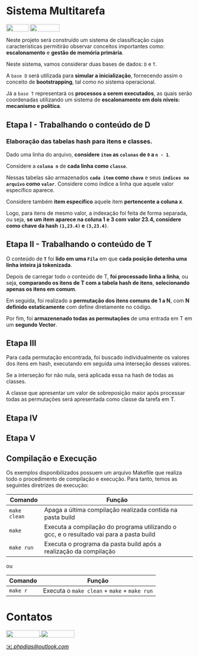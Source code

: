 # Sistema Multitarefa

<p>
<div style="display: inline-block;">
<img align="center" height="20px" width="60px" src="https://img.shields.io/badge/C%2B%2B-00599C?style=for-the-badge&logo=c%2B%2B&logoColor=white"/> 
<img align="center" height="20px" width="80px" src="https://img.shields.io/badge/Made%20for-VSCode-1f425f.svg"/> 
</p>

<p align="justify">

Neste projeto será construído um sistema de classificação cujas características permitirão observar conceitos importantes como: **escalonamento** e **gestão de memória primária**. 

Neste sistema, vamos considerar duas bases de dados: `D` e `T`. 

A `base D` será utilizada para **simular a inicialização**, fornecendo assim o conceito de **bootstrapping**, tal como no sistema operacional.

Já a `base T` representará os **processos a serem executados**, as quais serão coordenadas utilizando um sistema de **escalonamento em dois níveis: mecanismo e política**. 

</p>

## Etapa I - Trabalhando o conteúdo de D 
### Elaboração das tabelas hash para itens e classes.

<p align="justify">

Dado uma linha do arquivo, **considere `item` as `colunas` de `0` a `n - 1`**. 

Considere a **`coluna n`** de **cada linha como `classe`**. 

Nessas tabelas são armazenados **`cada item` como `chave`** e seus **`índices no arquivo` como `valor`**. Considere como índice a linha que aquele valor específico aparece. 

Considere também **item específico** aquele item **pertencente a coluna x**. 

Logo, para itens de mesmo valor, a indexação foi feita de forma separada, ou seja, **se um item aparece na coluna 1 e 3 com valor 23.4, considere como chave da hash `(1,23.4)` e `(3,23.4)`**. 

</p>

## Etapa II - Trabalhando o conteúdo de T

<p align="justify">  

O conteúdo de **`T`** foi **lido em uma `Fila`** em que **cada posição detenha uma linha inteira já tokenizada**. 

Depois de carregar todo o conteúdo de T, **foi processado linha a linha**, ou seja, **comparando os itens de T com a tabela hash de itens**, **selecionando apenas os itens em comum**.
  
Em seguida, foi realizado a **permutação dos itens comuns de 1 a N**, com **N definido estaticamente** com define diretamente no código. 

Por fim, foi **armazenenado todas as permutações** de uma entrada em T em um **segundo Vector**.

</p>

## Etapa III

<p align="justify">

Para cada permutação encontrada, foi buscado individualmente os valores dos itens em hash, executando em seguida uma interseção desses valores.

Se a interseção for não nula, será aplicada essa na hash de todas as classes. 
  
A classe que apresentar um valor de sobreposição maior após processar todas as permutações será apresentada como classe da tarefa em T.
  
</p>

## Etapa IV

<p align="justify">

</p>

## Etapa V

<p align="justify">

</p>

## Compilação e Execução

Os exemplos disponibilizados possuem um arquivo Makefile que realiza todo o procedimento de compilação e execução. Para tanto, temos as seguintes diretrizes de execução:


| Comando                |  Função                                                                                           |                     
| -----------------------| ------------------------------------------------------------------------------------------------- |
|  `make clean`          | Apaga a última compilação realizada contida na pasta build                                        |
|  `make`                | Executa a compilação do programa utilizando o gcc, e o resultado vai para a pasta build           |
|  `make run`            | Executa o programa da pasta build após a realização da compilação                                 |

ou

| Comando                |  Função                                                                                           |                     
| -----------------------| ------------------------------------------------------------------------------------------------- |
|  `make r`              | Executa o `make clean` + `make` + `make run`                                                      |


# Contatos

<div style="display: inline-block;">
<a href="https://t.me/phpdias">
<img align="center" height="20px" width="90px" src="https://img.shields.io/badge/Telegram-2CA5E0?style=for-the-badge&logo=telegram&logoColor=white"/> 
</a>

<a href="https://www.linkedin.com/in/phpd/">
<img align="center" height="20px" width="90px" src="https://img.shields.io/badge/LinkedIn-0077B5?style=for-the-badge&logo=linkedin&logoColor=white"/>
</a>

</div>

<p> </p>


<a style="color:black" href="mailto:michel@cefetmg.br?subject=[GitHub]%20Source%20Dynamic%20Lists">
✉️ <i>phpdias@outlook.com</i>
</a>
